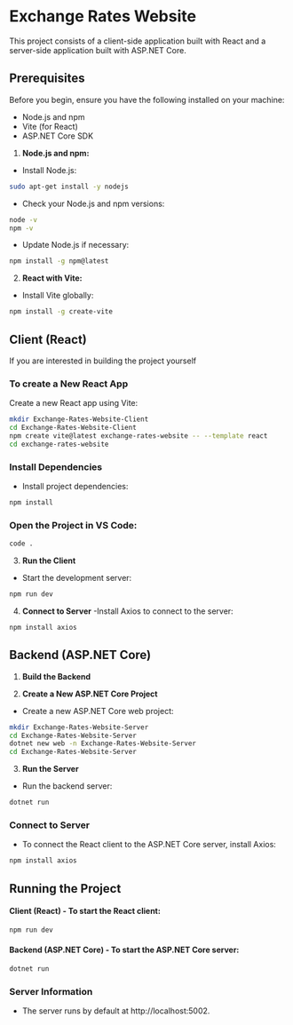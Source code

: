 # Exchange Rates Website

This project consists of a client-side application built with React and a server-side application built with ASP.NET Core.

## Prerequisites

Before you begin, ensure you have the following installed on your machine:

- Node.js and npm
- Vite (for React)
- ASP.NET Core SDK

1. **Node.js and npm:**

- Install Node.js:
```bash
sudo apt-get install -y nodejs
```

- Check your Node.js and npm versions:
```bash
node -v
npm -v
```

- Update Node.js if necessary:
```bash
npm install -g npm@latest
```

2. **React with Vite:**

- Install Vite globally:
```bash
npm install -g create-vite
```

## Client (React)

If you are interested in building the project yourself
###  To create a New React App
Create a new React app using Vite:
```bash
mkdir Exchange-Rates-Website-Client
cd Exchange-Rates-Website-Client
npm create vite@latest exchange-rates-website -- --template react
cd exchange-rates-website
```

###  Install Dependencies
- Install project dependencies:
```bash
npm install
```
### Open the Project in VS Code: 
```bash
code .
```

3. **Run the Client**
- Start the development server:
```bash
npm run dev
```

4. **Connect to Server**
-Install Axios to connect to the server:
```bash
npm install axios
```

## Backend (ASP.NET Core)

1. **Build the Backend**
  
2. **Create a New ASP.NET Core Project**
- Create a new ASP.NET Core web project:

```bash
mkdir Exchange-Rates-Website-Server
cd Exchange-Rates-Website-Server
dotnet new web -n Exchange-Rates-Website-Server
cd Exchange-Rates-Website-Server
```

3.  **Run the Server**
- Run the backend server:
```bash
dotnet run
```

### Connect to Server
- To connect the React client to the ASP.NET Core server, install Axios:
```bash
npm install axios
```


## Running the Project
#### Client (React) - To start the React client:
```bash
npm run dev
```

#### Backend (ASP.NET Core) - To start the ASP.NET Core server:
```bash
dotnet run
```


### Server Information
- The server runs by default at http://localhost:5002.
  
